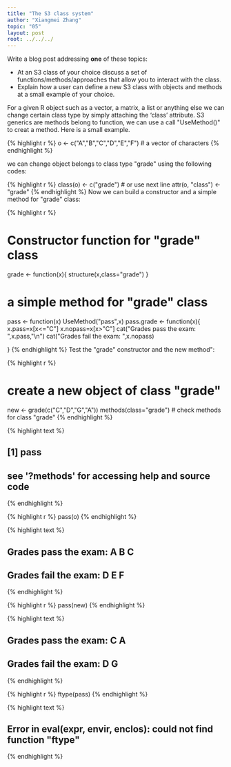 ```yaml
---
title: "The S3 class system"
author: "Xiangmei Zhang"
topic: "05"
layout: post
root: ../../../
---
```



Write a blog post addressing **one** of these topics:

- At an S3 class of your choice discuss a set of functions/methods/approaches that allow you to interact with the class. 
- Explain how a user can define a new S3 class with objects and methods at a small example of your choice. 

For a given R object such as a vector, a matrix, a list or anything else we can change certain class type by simply attaching the ‘class’ attribute. S3 generics are methods belong to function, we can use a call "UseMethod()" to creat a method. Here is a small example.

{% highlight r %}
o <- c("A","B","C","D","E","F") # a vector of characters
{% endhighlight %}

we can change object belongs to class type "grade" using the following codes:

{% highlight r %}
class(o) <- c("grade")  # or use next line
attr(o, "class") <- "grade"
{% endhighlight %}
Now we can build a constructor and a simple method for "grade" class:

{% highlight r %}
# Constructor function for "grade" class
grade <- function(x){
  structure(x,class="grade")
}
# a simple method for "grade" class
pass <- function(x) UseMethod("pass",x)
pass.grade <- function(x){
  x.pass=x[x<="C"]
  x.nopass=x[x>"C"]
  cat("Grades pass the exam: ",x.pass,"\n")
  cat("Grades fail the exam: ",x.nopass)
  
}
{% endhighlight %}
Test the "grade" constructor and the new method":

{% highlight r %}
# create a new object of class "grade"
new <- grade(c("C","D","G","A"))
methods(class="grade") # check methods for class "grade"
{% endhighlight %}



{% highlight text %}
## [1] pass
## see '?methods' for accessing help and source code
{% endhighlight %}



{% highlight r %}
pass(o)
{% endhighlight %}



{% highlight text %}
## Grades pass the exam:  A B C 
## Grades fail the exam:  D E F
{% endhighlight %}



{% highlight r %}
pass(new)
{% endhighlight %}



{% highlight text %}
## Grades pass the exam:  C A 
## Grades fail the exam:  D G
{% endhighlight %}



{% highlight r %}
ftype(pass)
{% endhighlight %}



{% highlight text %}
## Error in eval(expr, envir, enclos): could not find function "ftype"
{% endhighlight %}

